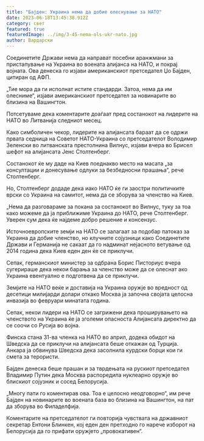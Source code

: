```yaml
---
title: "Бајден: Украина нема да добие олеснување за НАТО"
date: 2023-06-18T13:45:38.912Z
category: свет
featured: true
featuredImage: ../img/3-45-nema-ols-ukr-nato.jpg
author: Вардарски
---
```

Соединетите Држави нема да направат посебни аранжмани за пристапување на Украина во воената алијанса на НАТО, и покрај војната. Ова денеска го изјави американскиот претседател Џо Бајден, цитиран од АФП.

„Тие мора да ги исполнат истите стандарди. Затоа, нема да им олесниме“, изјави американскиот претседател за новинарите во близина на Вашингтон.

Потсетуваме дека коментарите доаѓаат пред состанокот на лидерите на НАТО во Литванија следниот месец.

Како симболичен чекор, лидерите на алијансата бараат да се одржи првата седница на Советот НАТО-Украина со претседателот Володимир Зеленски во литванската престолнина Вилнус, изјави вчера во Брисел шефот на алијансата Јенс Столтенберг.

Состанокот ќе му даде на Киев поеднакво место на масата „за консултации и донесување одлуки за безбедносни прашања“, рече Столтенберг.

Но, Столтенберг додаде дека иако НАТО ќе ги заостри политичките врски со Украина на самитот, нема да се зборува за членство на Киев.

„Нема да разговараме за покана за состанокот во Вилнус, туку за тоа како можеме да ја приближиме Украина до НАТО, рече Столтенберг. Уверен сум дека ќе најдеме добро решение и консензус.

Источноевропските земји на НАТО се залагаат за подобар патоказ за Украина да добие членство, но клучните сојузници како Соединетите Држави и Германија не сакаат да го надминат нејасното ветување од 2014 година дека Киев еден ден ќе се приклучи.

Сепак, германскиот министер за одбрана Борис Писториус вчера сугерираше дека некои барања за членство може да се олеснат ако Украина евентуално е подготвена да се приклучи.

Земјите на НАТО веќе и доставија на Украина оружје во вредност од десетици милијарди долари откако Москва ја започна својата целосна инвазија во февруари минатата година.

Сепак, некои лидери на НАТО се загрижени дека проширувањето на членството на Украина ќе ја зголеми опасноста Алијансата директно да се соочи со Русија во војна.

Финска стана 31-ва членка на НАТО во април, додека обидот на Шведска да се приклучи на алијансата беше откажан од Турција. Анкара ја обвинува Шведска дека засолнила курдски борци кои ги смета за терористи.

Бајден денеска беше прашан и за тврдењата на рускиот претседател Владимир Путин дека Москва распоредила нуклеарно оружје во блискиот сојузник и сосед Белорусија.

„Многу пати го коментирав ова. Тоа е целосно неодговорно“, им рече Бајден на новинарите во воената база во близина на Вашингтон, на пат да зборува во Филаделфија.

Коментарите на претседателот ги повторија чувствата на државниот секретар Ентони Блинкен, кој еден ден претходно го нарече изборот на Белорусија да го прифати оружјето „провокативен“.